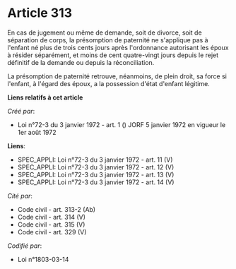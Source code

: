 # Article 313

En cas de jugement ou même de demande, soit de divorce, soit de séparation de corps, la présomption de paternité ne
s'applique pas à l'enfant né plus de trois cents jours après l'ordonnance autorisant les époux à résider séparément, et moins
de cent quatre-vingt jours depuis le rejet définitif de la demande ou depuis la réconciliation.

La présomption de paternité retrouve, néanmoins, de plein droit, sa force si l'enfant, à l'égard des époux, a la possession
d'état d'enfant légitime.

**Liens relatifs à cet article**

_Créé par_:

  - Loi n°72-3 du 3 janvier 1972 - art. 1 () JORF 5 janvier 1972 en vigueur le 1er août 1972

**Liens**:

  - SPEC_APPLI: Loi n°72-3 du 3 janvier 1972 - art. 11 (V)
  - SPEC_APPLI: Loi n°72-3 du 3 janvier 1972 - art. 12 (V)
  - SPEC_APPLI: Loi n°72-3 du 3 janvier 1972 - art. 13 (V)
  - SPEC_APPLI: Loi n°72-3 du 3 janvier 1972 - art. 14 (V)

_Cité par_:

  - Code civil - art. 313-2 (Ab)
  - Code civil - art. 314 (V)
  - Code civil - art. 315 (V)
  - Code civil - art. 329 (V)

_Codifié par_:

  - Loi n°1803-03-14
